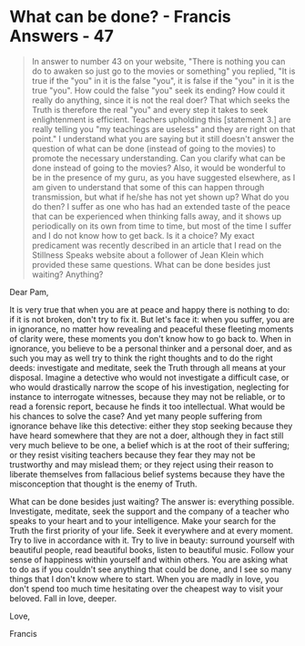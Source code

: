 # What can be done? - Francis Answers - 47

>In answer to number 43 on your website, "There is nothing you can do to awaken so just go to the movies or something" you replied, "It is true if the "you" in it is the false "you", it is false if the "you" in it is the true "you". How could the false "you" seek its ending? How could it really do anything, since it is not the real doer? That which seeks the Truth is therefore the real "you" and every step it takes to seek enlightenment is efficient. Teachers upholding this [statement 3.] are really telling you "my teachings are useless" and they are right on that point." I understand what you are saying but it still doesn't answer the question of what can be done (instead of going to the movies) to promote the necessary understanding. Can you clarify what can be done instead of going to the movies? Also, it would be wonderful to be in the presence of my guru, as you have suggested elsewhere, as I am given to understand that some of this can happen through transmission, but what if he/she has not yet shown up? What do you do then? I suffer as one who has had an extended taste of the peace that can be experienced when thinking falls away, and it shows up periodically on its own from time to time, but most of the time I suffer and I do not know how to get back. Is it a choice? My exact predicament was recently described in an article that I read on the Stillness Speaks website about a follower of Jean Klein which provided these same questions. What can be done besides just waiting? Anything?

Dear Pam,

It is very true that when you are at peace and happy there is nothing to do: if it is not broken, don't try to fix it. But let's face it: when you suffer, you are in ignorance, no matter how revealing and peaceful these fleeting moments of clarity were, these moments you don't know how to go back to. When in ignorance, you believe to be a personal thinker and a personal doer, and as such you may as well try to think the right thoughts and to do the right deeds: investigate and meditate, seek the Truth through all means at your disposal. Imagine a detective who would not investigate a difficult case, or who would drastically narrow the scope of his investigation, neglecting for instance to interrogate witnesses, because they may not be reliable, or to read a forensic report, because he finds it too intellectual. What would be his chances to solve the case? And yet many people suffering from ignorance behave like this detective: either they stop seeking because they have heard somewhere that they are not a doer, although they in fact still very much believe to be one, a belief which is at the root of their suffering; or they resist visiting teachers because they fear they may not be trustworthy and may mislead them; or they reject using their reason to liberate themselves from fallacious belief systems because they have the misconception that thought is the enemy of Truth.

What can be done besides just waiting? The answer is: everything possible. Investigate, meditate, seek the support and the company of a teacher who speaks to your heart and to your intelligence. Make your search for the Truth the first priority of your life. Seek it everywhere and at every moment. Try to live in accordance with it. Try to live in beauty: surround yourself with beautiful people, read beautiful books, listen to beautiful music. Follow your sense of happiness within yourself and within others. You are asking what to do as if you couldn't see anything that could be done, and I see so many things that I don't know where to start. When you are madly in love, you don't spend too much time hesitating over the cheapest way to visit your beloved. Fall in love, deeper.

Love,

Francis

